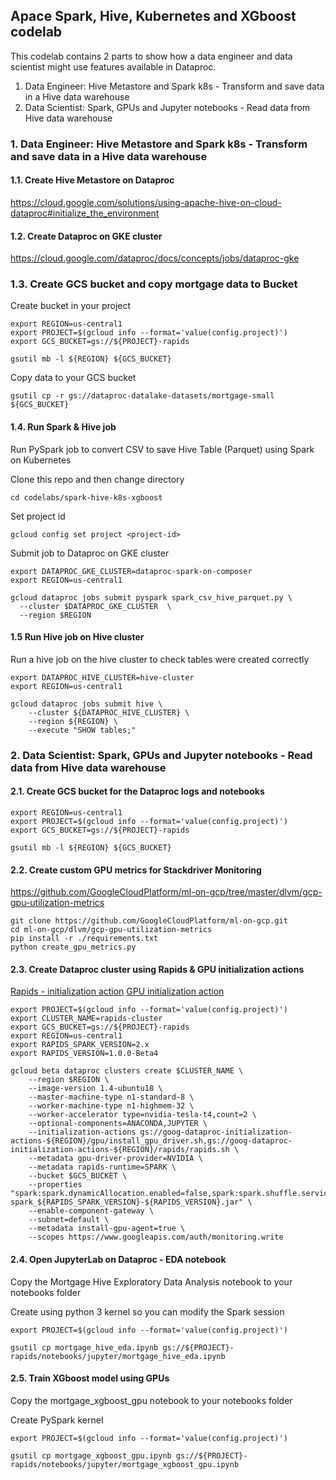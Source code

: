 ## Apace Spark, Hive, Kubernetes and XGboost codelab

This codelab contains 2 parts to show how a data engineer and data scientist might use features available in Dataproc.

1. Data Engineer: Hive Metastore and Spark k8s - Transform and save data in a Hive data warehouse
2. Data Scientist: Spark, GPUs and Jupyter notebooks - Read data from Hive data warehouse

### 1. Data Engineer: Hive Metastore and Spark k8s - Transform and save data in a Hive data warehouse

#### 1.1. Create Hive Metastore on Dataproc 

https://cloud.google.com/solutions/using-apache-hive-on-cloud-dataproc#initialize_the_environment

#### 1.2. Create Dataproc on GKE cluster 

https://cloud.google.com/dataproc/docs/concepts/jobs/dataproc-gke

### 1.3. Create GCS bucket and copy mortgage data to Bucket

Create bucket in your project

```
export REGION=us-central1
export PROJECT=$(gcloud info --format='value(config.project)')
export GCS_BUCKET=gs://${PROJECT}-rapids

gsutil mb -l ${REGION} ${GCS_BUCKET}
```

Copy data to your GCS bucket


```
gsutil cp -r gs://dataproc-datalake-datasets/mortgage-small ${GCS_BUCKET}
```






#### 1.4. Run Spark & Hive job 

Run PySpark job to convert CSV to save Hive Table (Parquet) using Spark on Kubernetes 

Clone this repo and then change directory 

```
cd codelabs/spark-hive-k8s-xgboost
```

Set project id

```
gcloud config set project <project-id>
```

Submit job to Dataproc on GKE cluster

```
export DATAPROC_GKE_CLUSTER=dataproc-spark-on-composer
export REGION=us-central1 

gcloud dataproc jobs submit pyspark spark_csv_hive_parquet.py \
  --cluster $DATAPROC_GKE_CLUSTER  \
  --region $REGION
```

#### 1.5 Run Hive job on Hive cluster

Run a hive job on the hive cluster to check tables were created correctly

```
export DATAPROC_HIVE_CLUSTER=hive-cluster
export REGION=us-central1 

gcloud dataproc jobs submit hive \
    --cluster ${DATAPROC_HIVE_CLUSTER} \
    --region ${REGION} \
    --execute "SHOW tables;"
```

### 2. Data Scientist: Spark, GPUs and Jupyter notebooks - Read data from Hive data warehouse

#### 2.1. Create GCS bucket for the Dataproc logs and notebooks

```
export REGION=us-central1
export PROJECT=$(gcloud info --format='value(config.project)')
export GCS_BUCKET=gs://${PROJECT}-rapids

gsutil mb -l ${REGION} ${GCS_BUCKET}
```

#### 2.2. Create custom GPU metrics for Stackdriver Monitoring

https://github.com/GoogleCloudPlatform/ml-on-gcp/tree/master/dlvm/gcp-gpu-utilization-metrics

```
git clone https://github.com/GoogleCloudPlatform/ml-on-gcp.git
cd ml-on-gcp/dlvm/gcp-gpu-utilization-metrics 
pip install -r ./requirements.txt
python create_gpu_metrics.py 
```

#### 2.3. Create Dataproc cluster using Rapids & GPU initialization actions

[Rapids - initialization action](https://github.com/GoogleCloudDataproc/initialization-actions/tree/86c01a06b89b950033949b2d6cac5153c88a2807/rapids)
[GPU initialization action](https://github.com/GoogleCloudDataproc/initialization-actions/tree/86c01a06b89b950033949b2d6cac5153c88a2807/gpu)

```
export PROJECT=$(gcloud info --format='value(config.project)')
export CLUSTER_NAME=rapids-cluster
export GCS_BUCKET=gs://${PROJECT}-rapids
export REGION=us-central1
export RAPIDS_SPARK_VERSION=2.x
export RAPIDS_VERSION=1.0.0-Beta4

gcloud beta dataproc clusters create $CLUSTER_NAME \
    --region $REGION \
    --image-version 1.4-ubuntu18 \
    --master-machine-type n1-standard-8 \
    --worker-machine-type n1-highmem-32 \
    --worker-accelerator type=nvidia-tesla-t4,count=2 \
    --optional-components=ANACONDA,JUPYTER \
    --initialization-actions gs://goog-dataproc-initialization-actions-${REGION}/gpu/install_gpu_driver.sh,gs://goog-dataproc-initialization-actions-${REGION}/rapids/rapids.sh \
    --metadata gpu-driver-provider=NVIDIA \
    --metadata rapids-runtime=SPARK \
    --bucket $GCS_BUCKET \
    --properties "spark:spark.dynamicAllocation.enabled=false,spark:spark.shuffle.service.enabled=false,spark:spark.submit.pyFiles=/usr/lib/spark/jars/xgboost4j-spark_${RAPIDS_SPARK_VERSION}-${RAPIDS_VERSION}.jar" \
    --enable-component-gateway \
    --subnet=default \
    --metadata install-gpu-agent=true \
    --scopes https://www.googleapis.com/auth/monitoring.write
```

#### 2.4. Open JupyterLab on Dataproc - EDA notebook

Copy the Mortgage Hive Exploratory Data Analysis notebook to your notebooks folder

Create using python 3 kernel so you can modify the Spark session

```
export PROJECT=$(gcloud info --format='value(config.project)')

gsutil cp mortgage_hive_eda.ipynb gs://${PROJECT}-rapids/notebooks/jupyter/mortgage_hive_eda.ipynb
```


#### 2.5. Train XGboost model using GPUs

Copy the mortgage_xgboost_gpu notebook to your notebooks folder

Create PySpark kernel

```
export PROJECT=$(gcloud info --format='value(config.project)')

gsutil cp mortgage_xgboost_gpu.ipynb gs://${PROJECT}-rapids/notebooks/jupyter/mortgage_xgboost_gpu.ipynb
```

